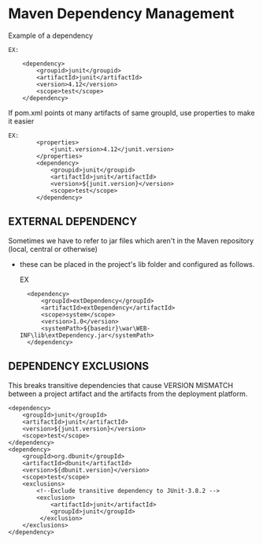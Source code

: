 # Maven Dependency Management
Example of a dependency


    EX:
    
        <dependency> 
            <groupid>junit</groupid>
            <artifactId>junit</artifactId>
            <version>4.12</version>
            <scope>test</scope>
        </dependency>
        
If pom.xml points ot many artifacts of same groupId, use properties to make it easier

    
    EX:
            <properties>
                <junit.version>4.12</junit.version>
            </properties> 
            <dependency> 
                <groupid>junit</groupid>
                <artifactId>junit</artifactId>
                <version>${junit.version}</version>
                <scope>test</scope>
            </dependency> 
    
## EXTERNAL DEPENDENCY
Sometimes we have to refer to jar files which aren't in the Maven repository (local, central 
or otherwise)
- these can be placed in the project's lib folder and configured as follows. 

    EX
    
        <dependency>
            <groupId>extDependency</groupId>
            <artifactId>extDependency</artifactId>
            <scope>system</scope>
            <version>1.0</version>
            <systemPath>${basedir}\war\WEB-INF\lib\extDependency.jar</systemPath>
        </dependency>
        

## DEPENDENCY EXCLUSIONS
This breaks transitive dependencies that cause VERSION MISMATCH between a project artifact and the
artifacts from the deployment platform. 



    <dependency>
        <groupId>junit</groupId>
        <artifactId>junit</artifactId>
        <version>${junit.version}</version>
        <scope>test</scope>
    </dependency>
    <dependency>
        <groupId>org.dbunit</groupId>
        <artifactId>dbunit</artifactId>
        <version>${dbunit.version}</version>
        <scope>test</scope>
        <exclusions>
            <!--Exclude transitive dependency to JUnit-3.8.2 -->
            <exclusion>
                <artifactId>junit</artifactId>
                <groupId>junit</groupId>
             </exclusion>
        </exclusions>
    </dependency>
    
